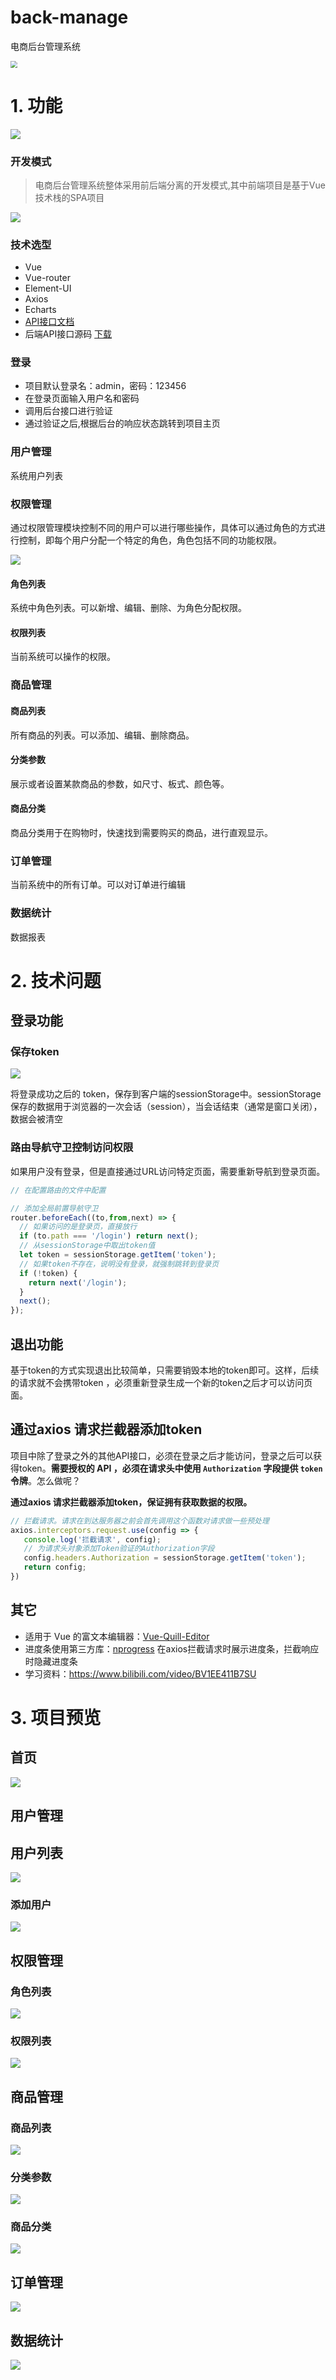 # back-manage

电商后台管理系统

<img src="./preview/logo-red.png" style="zoom:67%;" />

# 1. 功能

![](./preview/mall_desc01.png)

### 开发模式

> 电商后台管理系统整体采用前后端分离的开发模式,其中前端项目是基于Vue技术栈的SPA项目

![](./preview/mall_desc02.png)

### 技术选型

- Vue
- Vue-router
- Element-UI
- Axios
- Echarts
- [API接口文档](./api接口文档.md)
- 后端API接口源码  [下载](https://gitee.com/wBekvam/vueShop-api-server.git)

### 登录

- 项目默认登录名：admin，密码：123456
- 在登录页面输入用户名和密码
- 调用后台接口进行验证
- 通过验证之后,根据后台的响应状态跳转到项目主页

### 用户管理

系统用户列表

### 权限管理

通过权限管理模块控制不同的用户可以进行哪些操作，具体可以通过角色的方式进行控制，即每个用户分配一个特定的角色，角色包括不同的功能权限。

![](./preview/mall_desc04.png)

#### 角色列表

系统中角色列表。可以新增、编辑、删除、为角色分配权限。

#### 权限列表

当前系统可以操作的权限。

### 商品管理

#### 商品列表

所有商品的列表。可以添加、编辑、删除商品。

#### 分类参数

展示或者设置某款商品的参数，如尺寸、板式、颜色等。

#### 商品分类

商品分类用于在购物时，快速找到需要购买的商品，进行直观显示。

### 订单管理

当前系统中的所有订单。可以对订单进行编辑

### 数据统计

数据报表

# 2. 技术问题

## 登录功能
### 保存token

![](./preview/mall_desc03.png)

将登录成功之后的 token，保存到客户端的sessionStorage中。sessionStorage保存的数据用于浏览器的一次会话（session），当会话结束（通常是窗口关闭），数据会被清空
### 路由导航守卫控制访问权限
如果用户没有登录，但是直接通过URL访问特定页面，需要重新导航到登录页面。

```js
// 在配置路由的文件中配置

// 添加全局前置导航守卫
router.beforeEach((to,from,next) => {
  // 如果访问的是登录页，直接放行
  if (to.path === '/login') return next();
  // 从sessionStorage中取出token值
  let token = sessionStorage.getItem('token');
  // 如果token不存在，说明没有登录，就强制跳转到登录页
  if (!token) {
    return next('/login');
  }
  next();
});
```

## 退出功能

基于token的方式实现退出比较简单，只需要销毁本地的token即可。这样，后续的请求就不会携带token ，必须重新登录生成一个新的token之后才可以访问页面。

## 通过axios 请求拦截器添加token

项目中除了登录之外的其他API接口，必须在登录之后才能访问，登录之后可以获得token。**需要授权的 API ，必须在请求头中使用 `Authorization` 字段提供 `token` 令牌**。怎么做呢？

**通过axios 请求拦截器添加token，保证拥有获取数据的权限。**

```js
// 拦截请求。请求在到达服务器之前会首先调用这个函数对请求做一些预处理
axios.interceptors.request.use(config => {
   console.log('拦截请求', config);
   // 为请求头对象添加Token验证的Authorization字段
   config.headers.Authorization = sessionStorage.getItem('token');
   return config;
})
```

## 其它
- 适用于 Vue 的富文本编辑器：[Vue-Quill-Editor](https://github.com/surmon-china/vue-quill-editor)
- 进度条使用第三方库：[nprogress](https://github.com/rstacruz/nprogress) 在axios拦截请求时展示进度条，拦截响应时隐藏进度条
- 学习资料：https://www.bilibili.com/video/BV1EE411B7SU

# 3. 项目预览

## 首页

![](./preview/home.png)

## 用户管理

## 用户列表

![](./preview/user-list.png)

### 添加用户

![](./preview/user-add.png)

## 权限管理

### 角色列表

![](./preview/role-list.png)

### 权限列表

![](./preview/right-list.png)

## 商品管理

### 商品列表

![](./preview/goods-list.png)

### 分类参数

![](./preview/goods-param.png)

### 商品分类

![](./preview/goods-cat.png)

## 订单管理

![](./preview/order-list.png)

## 数据统计

![](./preview/report.png)